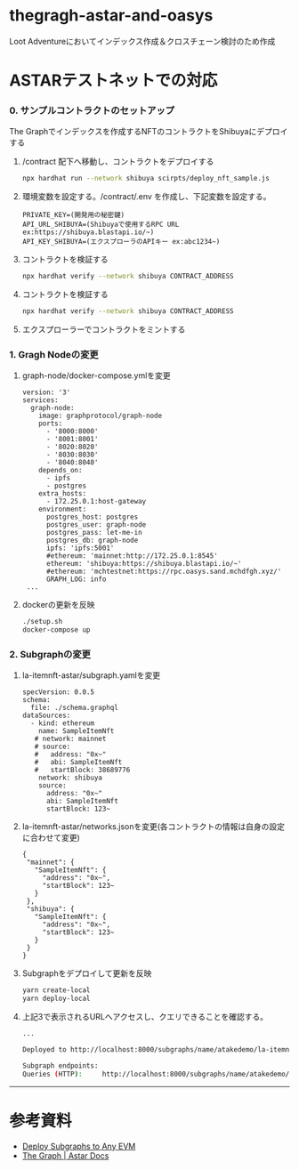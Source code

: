 # thegragh-astar-and-oasys
Loot Adventureにおいてインデックス作成＆クロスチェーン検討のため作成

# ASTARテストネットでの対応
### 0. サンプルコントラクトのセットアップ
The Graphでインデックスを作成するNFTのコントラクトをShibuyaにデプロイする
1. /contract 配下へ移動し、コントラクトをデプロイする
   ``` bash
   npx hardhat run --network shibuya scirpts/deploy_nft_sample.js
   ``` 

2. 環境変数を設定する。/contract/.env を作成し、下記変数を設定する。
    ```
    PRIVATE_KEY=(開発用の秘密鍵)
    API_URL_SHIBUYA=(Shibuyaで使用するRPC URL ex:https://shibuya.blastapi.io/~)
    API_KEY_SHIBUYA=(エクスプローラのAPIキー ex:abc1234~)
   ```
3. コントラクトを検証する
   ``` bash
   npx hardhat verify --network shibuya CONTRACT_ADDRESS
   ```

4.  コントラクトを検証する
    ``` bash
    npx hardhat verify --network shibuya CONTRACT_ADDRESS
    ```
   
5.  エクスプローラーでコントラクトをミントする

### 1. Gragh Nodeの変更
1. graph-node/docker-compose.ymlを変更
   ``` 
   version: '3'
   services:
     graph-node:
       image: graphprotocol/graph-node
       ports:
         - '8000:8000'
         - '8001:8001'
         - '8020:8020'
         - '8030:8030'
         - '8040:8040'
       depends_on:
         - ipfs
         - postgres
       extra_hosts:
         - 172.25.0.1:host-gateway
       environment:
         postgres_host: postgres
         postgres_user: graph-node
         postgres_pass: let-me-in
         postgres_db: graph-node
         ipfs: 'ipfs:5001'
         #ethereum: 'mainnet:http://172.25.0.1:8545'
         ethereum: 'shibuya:https://shibuya.blastapi.io/~'
         #ethereum: 'mchtestnet:https://rpc.oasys.sand.mchdfgh.xyz/'
         GRAPH_LOG: info
    ...
   ``` 
  
2. dockerの更新を反映
   ``` bash
   ./setup.sh
   docker-compose up
   ```

### 2. Subgraphの変更
1. la-itemnft-astar/subgraph.yamlを変更
   ```
   specVersion: 0.0.5
   schema:
     file: ./schema.graphql
   dataSources:
     - kind: ethereum
       name: SampleItemNft
      # network: mainnet
      # source:
      #   address: "0x~"
      #   abi: SampleItemNft
      #   startBlock: 38689776
       network: shibuya
       source:
         address: "0x~"
         abi: SampleItemNft
         startBlock: 123~
   ```

3. la-itemnft-astar/networks.jsonを変更(各コントラクトの情報は自身の設定に合わせて変更)
   ```
   {
    "mainnet": {
      "SampleItemNft": {
        "address": "0x~",
        "startBlock": 123~
      }
    },
    "shibuya": {
      "SampleItemNft": {
        "address": "0x~",
        "startBlock": 123~
      }
    }
   } 
   ``` 

3. Subgraphをデプロイして更新を反映
   ``` bash
   yarn create-local
   yarn deploy-local
   ```

4. 上記3で表示されるURLへアクセスし、クエリできることを確認する。
   ``` bash
   ...
   
   Deployed to http://localhost:8000/subgraphs/name/atakedemo/la-itemnft-astar/graphql

   Subgraph endpoints:
   Queries (HTTP):     http://localhost:8000/subgraphs/name/atakedemo/la-itemnft-astar
   ```
  
***
# 参考資料
* [Deploy Subgraphs to Any EVM](https://medium.com/coinmonks/deploy-subgraphs-to-any-evm-aaaccc3559f)
* [The Graph | Astar Docs](https://docs.astar.network/docs/build/integrations/indexers/thegraph)
